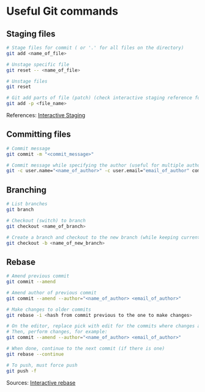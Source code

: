 # Useful Git commands

## Staging files

```bash
# Stage files for commit ( or '.' for all files on the directory)
git add <name_of_file>

# Unstage specific file 
git reset -- <name_of_file>

# Unstage files 
git reset

# Git add parts of file (patch) (check interactive staging reference for commands)
git add -p <file_name>
```

References:
[Interactive Staging](https://git-scm.com/book/en/v2/Git-Tools-Interactive-Staging)

## Committing files

```bash
# Commit message
git commit -m "<commit_message>"

# Commit message while specifying the author (useful for multiple authors on same computer)
git -c user.name="<name_of_author>" -c user.email="email_of_author" commit -m "<commit_message>"
```

## Branching

```bash
# List branches
git branch

# Checkout (switch) to branch
git checkout <name_of_branch>

# Create a branch and checkout to the new branch (while keeping current changes)
git checkout -b <name_of_new_branch>
```

## Rebase

```bash
# Amend previous commit
git commit --amend

# Amend author of previous commit
git commit --amend --author="<name_of_author> <email_of_author>"

# Make changes to older commits
git rebase -i <hash from commit previous to the one to make changes>

# On the editor, replace pick with edit for the commits where changes are necessary.
# Then, perform changes, for example:
git commit --amend --author="<name_of_author> <email_of_author>"

# When done, continue to the next commit (if there is one)
git rebase --continue

# To push, must force push
git push -f
```

Sources:
[Interactive rebase](https://stackoverflow.com/questions/3042437/how-to-change-the-commit-author-for-one-specific-commit)

